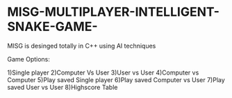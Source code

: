 # MISG-MULTIPLAYER-INTELLIGENT-SNAKE-GAME-
MISG is desinged totally in C++  using AI techniques

Game Options:

1)Single player 
2)Computer Vs User
3)User vs User
4)Computer vs Computer
5)Play saved Single player
6)Play saved Computer vs User
7)Play saved User vs User
8)Highscore Table

 
